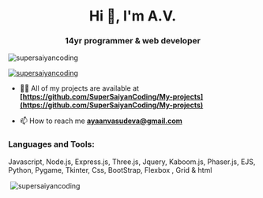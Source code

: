 <h1 align="center">Hi 👋, I'm A.V.</h1>
<h3 align="center">14yr programmer & web developer</h3>

<p align="left"> <img src="https://komarev.com/ghpvc/?username=supersaiyancoding&label=Profile%20views&color=0e75b6&style=flat" alt="supersaiyancoding" /> </p>

<p align="left"> <a href="https://github.com/ryo-ma/github-profile-trophy"><img src="https://github-profile-trophy.vercel.app/?username=supersaiyancoding" alt="supersaiyancoding" /></a> </p>

- 👨‍💻 All of my projects are available at **[https://github.com/SuperSaiyanCoding/My-projects](https://github.com/SuperSaiyanCoding/My-projects)**

- 📫 How to reach me **ayaanvasudeva@gmail.com**



<h3 align="left">Languages and Tools:</h3>
<p>Javascript, Node.js, Express.js, Three.js, Jquery, Kaboom.js, Phaser.js, EJS, Python, Pygame, Tkinter, Css, BootStrap, Flexbox , Grid & html</p>
<p>&nbsp;<img align="center" src="https://github-readme-stats.vercel.app/api?username=supersaiyancoding&show_icons=true&locale=en" alt="supersaiyancoding" /></p>

